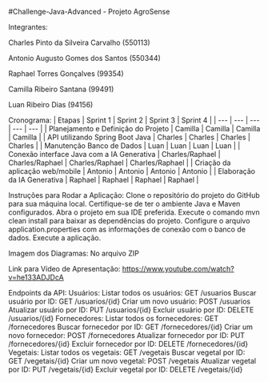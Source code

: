 #Challenge-Java-Advanced - Projeto AgroSense

Integrantes:

Charles Pinto da Silveira Carvalho (550113) 

Antonio Augusto Gomes dos Santos (550344)

Raphael Torres Gonçalves (99354)

Camilla Ribeiro Santana (99491)

Luan Ribeiro Dias (94156)

Cronograma:
| Etapas | Sprint 1 | Sprint 2 | Sprint 3 | Sprint 4 |
| --- | --- | --- | --- | --- |
| Planejamento e Definição do Projeto | Camilla | Camilla | Camilla | Camilla |
| API utilizando Spring Boot Java | Charles | Charles | Charles | Charles |
| Manutenção Banco de Dados | Luan | Luan | Luan | Luan |
| Conexão interface Java com a IA Generativa | Charles/Raphael | Charles/Raphael | Charles/Raphael | Charles/Raphael |
| Criação da aplicação web/mobile | Antonio | Antonio | Antonio | Antonio |
| Elaboração da IA Generativa | Raphael | Raphael | Raphael | Raphael |

Instruções para Rodar a Aplicação:
Clone o repositório do projeto do GitHub para sua máquina local.
Certifique-se de ter o ambiente Java e Maven configurados.
Abra o projeto em sua IDE preferida.
Execute o comando mvn clean install para baixar as dependências do projeto.
Configure o arquivo application.properties com as informações de conexão com o banco de dados.
Execute a aplicação.

Imagem dos Diagramas:
No arquivo ZIP

Link para Vídeo de Apresentação:
https://www.youtube.com/watch?v=he133ADJDcA

Endpoints da API:
Usuários:
Listar todos os usuários: GET /usuarios
Buscar usuário por ID: GET /usuarios/{id}
Criar um novo usuário: POST /usuarios
Atualizar usuário por ID: PUT /usuarios/{id}
Excluir usuário por ID: DELETE /usuarios/{id}
Fornecedores:
Listar todos os fornecedores: GET /fornecedores
Buscar fornecedor por ID: GET /fornecedores/{id}
Criar um novo fornecedor: POST /fornecedores
Atualizar fornecedor por ID: PUT /fornecedores/{id}
Excluir fornecedor por ID: DELETE /fornecedores/{id}
Vegetais:
Listar todos os vegetais: GET /vegetais
Buscar vegetal por ID: GET /vegetais/{id}
Criar um novo vegetal: POST /vegetais
Atualizar vegetal por ID: PUT /vegetais/{id}
Excluir vegetal por ID: DELETE /vegetais/{id}
